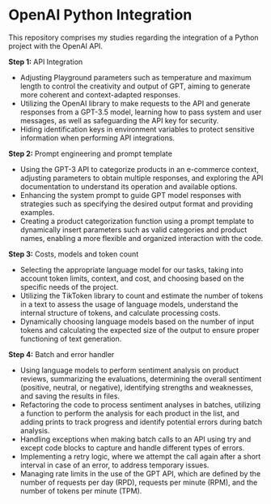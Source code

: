 # OpenAI Python Integration

This repository comprises my studies regarding the integration of a Python project with the OpenAI API.

**Step 1:** API Integration

- Adjusting Playground parameters such as temperature and maximum length to control the creativity and output of GPT, aiming to generate more coherent and context-adapted responses.
- Utilizing the OpenAI library to make requests to the API and generate responses from a GPT-3.5 model, learning how to pass system and user messages, as well as safeguarding the API key for security.
- Hiding identification keys in environment variables to protect sensitive information when performing API integrations.

**Step 2:** Prompt engineering and prompt template

- Using the GPT-3 API to categorize products in an e-commerce context, adjusting parameters to obtain multiple responses, and exploring the API documentation to understand its operation and available options.
- Enhancing the system prompt to guide GPT model responses with strategies such as specifying the desired output format and providing examples.
- Creating a product categorization function using a prompt template to dynamically insert parameters such as valid categories and product names, enabling a more flexible and organized interaction with the code.

**Step 3:** Costs, models and token count

- Selecting the appropriate language model for our tasks, taking into account token limits, context, and cost, and choosing based on the specific needs of the project.
- Utilizing the TikToken library to count and estimate the number of tokens in a text to assess the usage of language models, understand the internal structure of tokens, and calculate processing costs.
- Dynamically choosing language models based on the number of input tokens and calculating the expected size of the output to ensure proper functioning of text generation.

**Step 4:** Batch and error handler

- Using language models to perform sentiment analysis on product reviews, summarizing the evaluations, determining the overall sentiment (positive, neutral, or negative), identifying strengths and weaknesses, and saving the results in files.
- Refactoring the code to process sentiment analyses in batches, utilizing a function to perform the analysis for each product in the list, and adding prints to track progress and identify potential errors during batch analysis.
- Handling exceptions when making batch calls to an API using try and except code blocks to capture and handle different types of errors.
- Implementing a retry logic, where we attempt the call again after a short interval in case of an error, to address temporary issues.
- Managing rate limits in the use of the GPT API, which are defined by the number of requests per day (RPD), requests per minute (RPM), and the number of tokens per minute (TPM).
